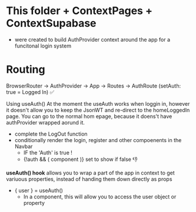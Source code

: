 # This folder + ContextPages + ContextSupabase 

- were created to build AuthProvider context around the app for a funcitonal login system

# Routing
BrowserRouter -> AuthProvider -> App -> Routes -> AuthRoute (setAuth: true = Logged In) ✅ 

Using useAuth()
At the moment the useAuth works when loggin in, however it doesn't allow you to keep the JsonWT and re-direct to the homeLoggedIn page. You can go to the normal hom epage, because it doens't have authProvider wrapped aorund it.
- complete the LogOut function
- conditionally render the login, register and other compoenents in the Navbar
    - IF the 'Auth' is true !
    - {!auth && ( component )} set to show if false 👎 


**useAuth() hook** allows you to wrap a part of the app in context to get variuous properties, instead of handing them down directly as props
- { user } = useAuth()
    - In a component, this will allow you to access the user object or property